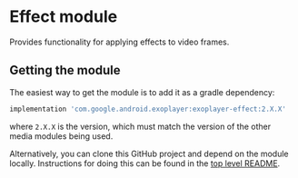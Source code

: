# Effect module

Provides functionality for applying effects to video frames.

## Getting the module

The easiest way to get the module is to add it as a gradle dependency:

```gradle
implementation 'com.google.android.exoplayer:exoplayer-effect:2.X.X'
```

where `2.X.X` is the version, which must match the version of the other media
modules being used.

Alternatively, you can clone this GitHub project and depend on the module
locally. Instructions for doing this can be found in the [top level README][].

[top level README]: https://github.com/google/ExoPlayer/blob/release-v2/README.md

